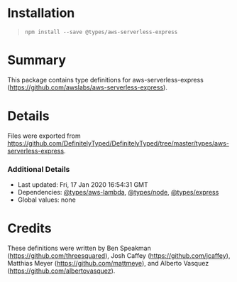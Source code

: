 # Installation
> `npm install --save @types/aws-serverless-express`

# Summary
This package contains type definitions for aws-serverless-express (https://github.com/awslabs/aws-serverless-express).

# Details
Files were exported from https://github.com/DefinitelyTyped/DefinitelyTyped/tree/master/types/aws-serverless-express.

### Additional Details
 * Last updated: Fri, 17 Jan 2020 16:54:31 GMT
 * Dependencies: [@types/aws-lambda](https://npmjs.com/package/@types/aws-lambda), [@types/node](https://npmjs.com/package/@types/node), [@types/express](https://npmjs.com/package/@types/express)
 * Global values: none

# Credits
These definitions were written by Ben Speakman (https://github.com/threesquared), Josh Caffey (https://github.com/jcaffey), Matthias Meyer (https://github.com/mattmeye), and Alberto Vasquez (https://github.com/albertovasquez).
